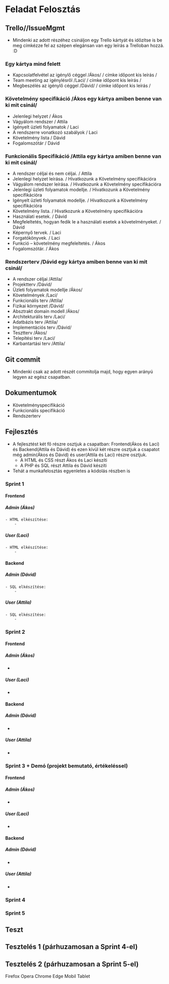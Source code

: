# Feladat Felosztás

## Trello//IssueMgmt

- Mindenki az adott részéhez csináljon egy Trello kártyát és időzítse is be meg címkézze fel az szépen elegánsan van
egy leírás a Trelloban hozzá. :D 

### Egy kártya mind felett
- Kapcsolatfelvétel az igénylő céggel /Ákos/ / címke időpont kis leírás /
- Team meeting az igénylésről /Laci/ / címke időpont kis leírás /
- Megbeszélés az igénylő céggel /Dávid/ / címke időpont kis leírás /

### Követelmény specifikáció /Ákos egy kártya amiben benne van ki mit csinál/
- Jelenlegi helyzet / Ákos
- Vágyálom rendszer / Attila
- Igényelt üzleti folyamatok / Laci
- A rendszerre vonatkozó szabályok / Laci
- Követelmény lista / Dávid
- Fogalomszótár / Dávid

### Funkcionális Specifikáció /Attila egy kártya amiben benne van ki mit csinál/
- A rendszer céljai és nem céljai. / Attila 
- Jelenlegi helyzet leírása. / Hivatkozunk a Követelmény specifikációra
- Vágyálom rendszer leírása. / Hivatkozunk a Követelmény specifikációra
- Jelenlegi üzleti folyamatok modellje. / Hivatkozunk a Követelmény specifikációra
- Igényelt üzleti folyamatok modellje. / Hivatkozunk a Követelmény specifikációra
- Követelmény lista. / Hivatkozunk a Követelmény specifikációra
- Használati esetek. / Dávid
- Megfeleltetés, hogyan fedik le a használati esetek a követelményeket. / Dávid
- Képernyő tervek. / Laci
- Forgatókönyvek. / Laci
- Funkció – követelmény megfeleltetés. / Ákos
- Fogalomszótár. / Ákos

### Rendszerterv /Dávid egy kártya amiben benne van ki mit csinál/
- A rendszer céljai /Attila/
- Projektterv /Dávid/
- Üzleti folyamatok modellje /Ákos/
- Követelmények /Laci/
- Funkcionális terv /Attila/
- Fizikai környezet /Dávid/
- Absztrakt domain modell /Ákos/
- Architekturális terv /Laci/
- Adatbázis terv /Attila/
- Implementációs terv /Dávid/
- Tesztterv /Ákos/
- Telepítési terv /Laci/
- Karbantartási terv /Attila/

## Git commit

- Mindenki csak az adott részét commitolja majd, hogy egyen arányú legyen az egész csapatban.

## Dokumentumok

- Követelményspecifikáció
- Funkcionális specifikáció
- Rendszerterv 

## Fejlesztés

- A fejlesztést két fő részre osztjuk a csapatban: Frontend(Ákos és Laci) és Backend(Attila és Dávid) és ezen kívül két részre osztjuk a csapatot még admin(Ákos és Dávid) és user(Attila és Laci) részre osztjuk. 
	- A HTML és CSS részt Ákos és Laci készíti
	- A PHP és SQL részt Attila és Dávid készíti
- Tehát a munkafelosztás egyenletes a kódolás részben is

### Sprint 1

#### Frontend

##### Admin (Ákos)
	- HTML elkészítése:
		- 

##### User (Laci)
	- HTML elkészítése:
		- 

#### Backend

##### Admin (Dávid)
	- SQL elkészítése:
		- 

##### User (Attila)
	- SQL elkészítése:
		- 

### Sprint 2

#### Frontend

##### Admin (Ákos)
- 

##### User (Laci)
- 

#### Backend

##### Admin (Dávid)
- 

##### User (Attila)
- 

### Sprint 3 + Demó (projekt bemutató, értékeléssel)

#### Frontend

##### Admin (Ákos)
- 

##### User (Laci)
- 

#### Backend

##### Admin (Dávid)
- 

##### User (Attila)
- 

### Sprint 4 

### Sprint 5

## Teszt

## Tesztelés 1 (párhuzamosan a Sprint 4-el)

## Tesztelés 2 (párhuzamosan a Sprint 5-el)

Firefox
Opera
Chrome
Edge
Mobil
Tablet